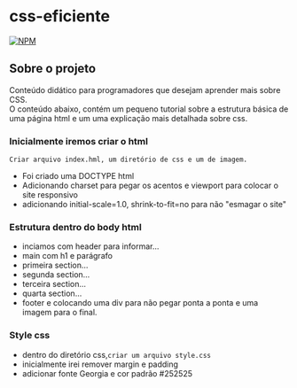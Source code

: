 # css-eficiente

[![NPM](https://img.shields.io/npm/l/react)](https://github.com/DanielDlc/Django/blob/main/LICENSE)

## Sobre o projeto
Conteúdo didático para programadores que desejam aprender mais sobre CSS.\
O conteúdo abaixo, contém um pequeno tutorial sobre a estrutura básica de uma página html e
um uma explicação mais detalhada sobre css.

### Inicialmente iremos criar o html 
`Criar arquivo index.hml, um diretório de css e um de imagem.`
- Foi criado uma DOCTYPE html
- Adicionando charset para pegar os acentos e viewport para colocar o site responsivo
- adicionando initial-scale=1.0, shrink-to-fit=no para não "esmagar o site"

### Estrutura dentro do body html 
- inciamos com header para informar...
- main com h1 e parágrafo
- primeira section... 
- segunda section...
- terceira section...
- quarta section...
- footer e colocando uma div para não pegar ponta a ponta e uma imagem para o final.

### Style css
- dentro do diretório css,`criar um arquivo style.css`
- inicialmente irei remover margin e padding 
- adicionar fonte Georgia e cor padrão #252525
